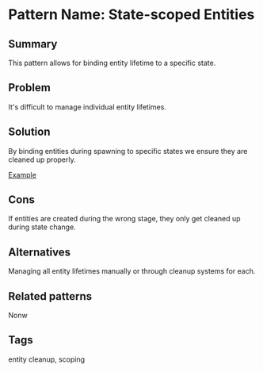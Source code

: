 # Pattern Name: State-scoped Entities

## Summary

This pattern allows for binding entity lifetime to a specific state.

## Problem

It's difficult to manage individual entity lifetimes.

## Solution

By binding entities during spawning to specific states we ensure they are cleaned up properly.

[Example](./src/lib.rs)

## Cons

If entities are created during the wrong stage, they only get cleaned up during state change.

## Alternatives

Managing all entity lifetimes manually or through cleanup systems for each.

## Related patterns

Nonw

## Tags

entity cleanup, scoping
